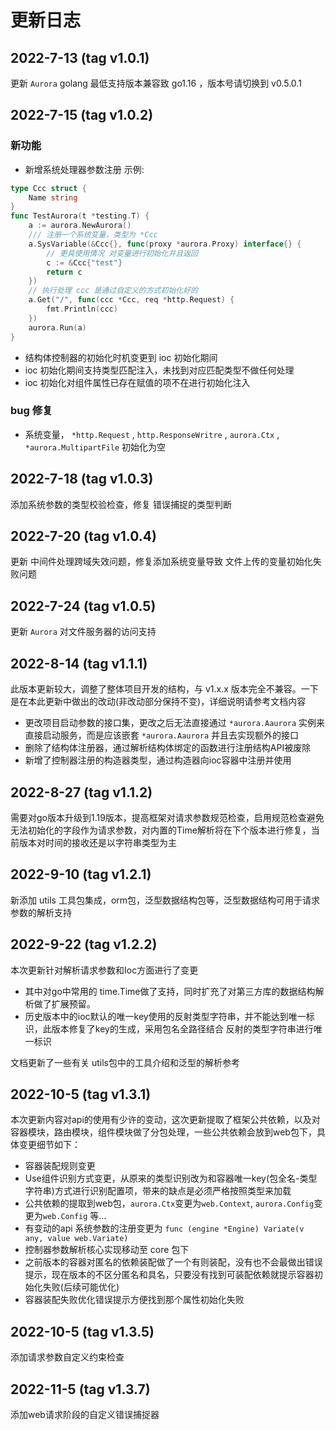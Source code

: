 # 更新日志

## 2022-7-13 (tag v1.0.1)
更新 `Aurora` golang 最低支持版本兼容致 go1.16 ，版本号请切换到 v0.5.0.1

## 2022-7-15 (tag v1.0.2)
### 新功能
- 新增系统处理器参数注册
  示例:
```go
type Ccc struct {
	Name string
}
func TestAurora(t *testing.T) {
	a := aurora.NewAurora()
	/// 注册一个系统变量，类型为 *Ccc
	a.SysVariable(&Ccc{}, func(proxy *aurora.Proxy) interface{} {
	    // 更具使用情况 对变量进行初始化并且返回
		c := &Ccc{"test"}
		return c
	})
	// 执行处理 ccc 是通过自定义的方式初始化好的
	a.Get("/", func(ccc *Ccc, req *http.Request) {
		fmt.Println(ccc)
	})
	aurora.Run(a)
} 
```

- 结构体控制器的初始化时机变更到 ioc 初始化期间
- ioc 初始化期间支持类型匹配注入，未找到对应匹配类型不做任何处理
- ioc 初始化对组件属性已存在赋值的项不在进行初始化注入

### bug 修复
- 系统变量， `*http.Request` , `http.ResponseWritre` , `aurora.Ctx` , `*aurora.MultipartFile` 初始化为空

## 2022-7-18 (tag v1.0.3)
添加系统参数的类型校验检查，修复 错误捕捉的类型判断

## 2022-7-20 (tag v1.0.4)
更新 中间件处理跨域失效问题，修复添加系统变量导致 文件上传的变量初始化失败问题

## 2022-7-24 (tag v1.0.5)
更新 `Aurora` 对文件服务器的访问支持

## 2022-8-14 (tag v1.1.1)
此版本更新较大，调整了整体项目开发的结构，与 v1.x.x 版本完全不兼容。一下是在本此更新中做出的改动(非改动部分保持不变)，详细说明请参考文档内容

- 更改项目启动参数的接口集，更改之后无法直接通过 `*aurora.Aaurora` 实例来直接启动服务，而是应该嵌套 `*aurora.Aaurora` 并且去实现额外的接口
- 删除了结构体注册器，通过解析结构体绑定的函数进行注册结构API被废除
- 新增了控制器注册的构造器类型，通过构造器向ioc容器中注册并使用

## 2022-8-27 (tag v1.1.2)
需要对go版本升级到1.19版本，提高框架对请求参数规范检查，启用规范检查避免无法初始化的字段作为请求参数，对内置的Time解析将在下个版本进行修复，当前版本对时间的接收还是以字符串类型为主

## 2022-9-10 (tag v1.2.1)
新添加 utils 工具包集成，orm包，泛型数据结构包等，泛型数据结构可用于请求参数的解析支持

## 2022-9-22 (tag v1.2.2)
本次更新针对解析请求参数和Ioc方面进行了变更
- 其中对go中常用的 time.Time做了支持，同时扩充了对第三方库的数据结构解析做了扩展预留。
- 历史版本中的ioc默认的唯一key使用的反射类型字符串，并不能达到唯一标识，此版本修复了key的生成，采用包名全路径结合 反射的类型字符串进行唯一标识

文档更新了一些有关 utils包中的工具介绍和泛型的解析参考

## 2022-10-5 (tag v1.3.1)
本次更新内容对api的使用有少许的变动，这次更新提取了框架公共依赖，以及对容器模块，路由模块，组件模块做了分包处理，一些公共依赖会放到web包下，具体变更细节如下：
- 容器装配规则变更
- Use组件识别方式变更，从原来的类型识别改为和容器唯一key(包全名-类型字符串)方式进行识别配置项，带来的缺点是必须严格按照类型来加载
- 公共依赖的提取到web包，`aurora.Ctx`变更为`web.Context`, `aurora.Config`变更为`web.Config` 等...
- 有变动的api 系统参数的注册变更为 `func (engine *Engine) Variate(v any, value web.Variate)`
- 控制器参数解析核心实现移动至 core 包下
- 之前版本的容器对匿名的依赖装配做了一个有则装配，没有也不会最做出错误提示，现在版本的不区分匿名和具名，只要没有找到可装配依赖就提示容器初始化失败(后续可能优化)
- 容器装配失败优化错误提示方便找到那个属性初始化失败

## 2022-10-5 (tag v1.3.5)
添加请求参数自定义约束检查

## 2022-11-5 (tag v1.3.7)
添加web请求阶段的自定义错误捕捉器